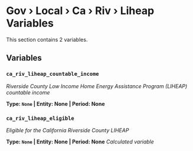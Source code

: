 # Gov › Local › Ca › Riv › Liheap Variables

This section contains 2 variables.

## Variables

### `ca_riv_liheap_countable_income`
*Riverside County Low Income Home Energy Assistance Program (LIHEAP) countable income*

**Type: `None` | Entity: None | Period: None**

### `ca_riv_liheap_eligible`
*Eligible for the California Riverside County LIHEAP*

**Type: `None` | Entity: None | Period: None**
*Calculated variable*

